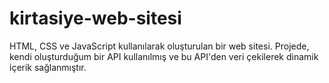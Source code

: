 # kirtasiye-web-sitesi

HTML, CSS ve JavaScript kullanılarak oluşturulan bir web sitesi. Projede, kendi oluşturduğum bir API kullanılmış ve bu API'den veri çekilerek dinamik içerik sağlanmıştır.
